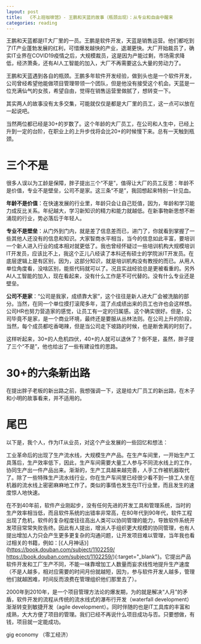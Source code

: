 ```yaml
---
layout: post
title:  《不上班咖啡馆》- 王鹏和天蓝的故事（瓶颈出现）：从专业和自由中醒来
categories: reading
---
```

王鹏和天蓝都是IT大厂里的一员。王鹏是软件开发，天蓝是销售运营。他们都吃到了IT产业蓬勃发展的红利，可惜爆发越快的产业，退潮更快。大厂开始裁员了，确实IT业界在COVID19疫情之后，大规模裁员，这是因为产能过剩，市场需求降低，经济萧条，还有AI人工智能的加入，大厂不再需要这么大量的劳动力了。

王鹏和天蓝遇到各自的瓶颈。王鹏多年软件开发经验，做到头也是一个软件开发，公司曾经希望他能做项目管理带领一个团队，但是他没有接受这个机会。天蓝是一位充满仙气的女孩，希望自由，觉得在销售运营里做腻了，想转变一下。

其实两人的故事没有太多交集，可能就仅仅是都是大厂里的员工，这一点可以放在一起说吧。

当然两位都已经是30+的岁数了。这个年龄的大厂员工，在公司和人生中，已经上升到一定的台阶，在职业上的上升步伐将会比20+的时候慢下来。总有一天触到瓶颈。

# 三个不是

很多人误以为工龄是保障，胖子提出三个“不是”，值得让大厂的员工反思：年龄不是价值，专业不是壁垒，公司不是家。这三条“不是”，我回想起来特别一针见血。

**年龄不是价值**：在快速发展的行业里，年龄只会让自己贬值，因为，年龄和学习能力成反比关系。年纪越大，学习新知识的精力和能力就越低。在新事物新思想不断涌现的行业，势必落后于年轻人。

**专业不是壁垒**：从门外到门内，就是差了信息差而已，进门了，你就看到掌握了一些其他人还没有的信息和知识。大家智商水平相当，当今的信息如此丰富，要培训一个新人进入行业的成本相对就更低了。我也曾经怀疑过一些培训机构大规模培训IT开发员，应该比不上，我这个正儿八经读了本科还有硕士的学院派IT开发员。在底层逻辑上是有区别，因为，这部分知识，就是培训机构没有教授的而已。从用人单位角度看，没啥区别，能抠代码就可以了。况且实战经验总是更被看重的。另外AI人工智能的加入，现在看起来，没有什么工作是不可代替的。没有什么专业还是壁垒。

**公司不是家**：“公司是我家，成绩靠大家”，这个往往是新人进大厂会被洗脑的部分。当然，在同一个单位摸打滚爬多年，混了点成绩出来的员工也许也会这样想。公司HR也努力营造家的感觉，让员工有一定的归属感。这个确实很好。但是，公司毕竟不是家，是一个商业环境，最终还是要服从丛林法则。在公司上升的阶段，当然，每个成员都吃香喝辣，但是当公司走下坡路的时候，也是断舍离的时刻了。

这样听起来，30+的人危机四伏，40+的人就可以退休了？倒不是，虽然，胖子提了三个“不是”，他也给出了一些有建设性的思路。

# 30+的六条新出路

在提出胖子老板的新出路之前，我想强调一下，这是给大厂员工的新出路，在木子和小明的故事看来，并不适用的。









# 尾巴 

以下是，我个人，作为IT从业员，对这个产业发展的一些回忆和想法：

工业革命后的出现了生产流水线，大规模生产产品。在生产车间里，一开始生产工具落后，生产效率低下，因此，生产车间需要大量工人参与不同流水线上的工作，协同生产出一件产品出来。渐渐的，生产工具越来越完善，人手工作被机器取代了。除了一些特殊生产流水线行业，你在生产车间里已经很少看不到一排工人坐在机器的流水线上密密麻麻地工作了。类似的事情也发生在IT行业里，而且发生的速度惊人地快速。

在不到40年前，软件产业刚起步，没有任何先进的开发工具和管理系统，当时的生产效率相当低，而且软件系统的出错率非常高，在80年代到90年代，软件工程出现了危机，软件的复杂程度往往高出人类可以协同管理的能力，导致软件系统开发项目常常失败告终。因此有人提出，增派人手组织更大规模的协同管理，也有人提出增加人力只会产生更多更复杂的沟通问题，让开发项目难以管理，当年我也看过相关的书籍，例如：[《人月神话》](https://book.douban.com/subject/1102259/
https://book.douban.com/subject/1102259/){:target="_blank"}。它提出产品软件开发和工厂生产不同，不能一味靠增加工人数量而妄求线性地提升生产速度（不是人越多，相对应需要的时间月份就越短，因为，参与软件开发人越多，管理他们就越困难，时间反而浪费在管理组织他们那里去了）。

2000年到2010年，是一个项目管理方法论的爆发期，为的就是解决“人月”的矛盾，软件开发的流程从传统的流水线式的瀑布行开发（waterfall development）渐渐转变到敏捷开发（agile development）。同时伴随的也是IT工具库的丰富和成熟，大大方便了项目的管理。我们已经不再说什么项目成功与否。只要想做，有钱，项目就一定能成功。




gig economy （零工经济）

<!--stackedit_data:
eyJoaXN0b3J5IjpbLTY0NTE5MTQ5OSwtOTg1OTQyNDcyLC05Nz
Q4NDg2OTBdfQ==
-->